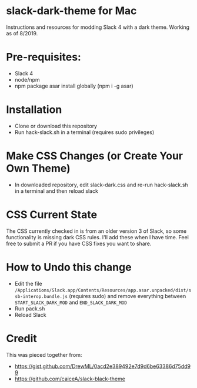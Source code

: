 # slack-dark-theme for Mac
Instructions and resources for modding Slack 4 with a dark theme. Working as of 8/2019.

# Pre-requisites:
- Slack 4
- node/npm
- npm package asar install globally (npm i -g asar)

# Installation
- Clone or download this repository
- Run hack-slack.sh in a terminal (requires sudo privileges)

# Make CSS Changes (or Create Your Own Theme)
- In downloaded repository, edit slack-dark.css and re-run hack-slack.sh in a terminal and then reload slack

# CSS Current State
The CSS currently checked in is from an older version 3 of Slack, so some functionality is missing dark CSS rules. I'll add these when I have time. Feel free to submit a PR if you have CSS fixes you want to share.

# How to Undo this change
- Edit the file `/Applications/Slack.app/Contents/Resources/app.asar.unpacked/dist/ssb-interop.bundle.js` (requires sudo) and remove everything between `START_SLACK_DARK_MOD` and `END_SLACK_DARK_MOD`
- Run pack.sh
- Reload Slack

# Credit
This was pieced together from:
- https://gist.github.com/DrewML/0acd2e389492e7d9d6be63386d75dd99
- https://github.com/caiceA/slack-black-theme

